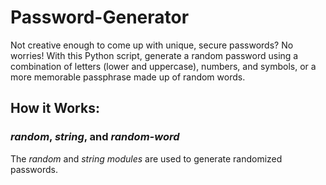# Password-Generator
Not creative enough to come up with unique, secure passwords? No worries! With this Python script, generate a random password using a combination of letters (lower and uppercase), numbers, and symbols, or a more memorable passphrase made up of random words.

## How it Works:

### _random_, _string_, and _random-word_
The _random_ and _string modules_ are used to generate randomized passwords. 
